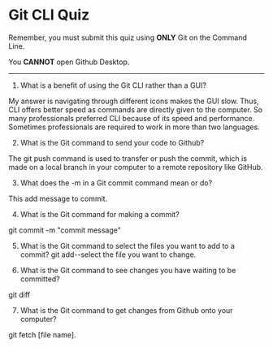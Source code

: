 # Git CLI Quiz

Remember, you must submit this quiz using __ONLY__ Git on the Command Line.

You __CANNOT__ open Github Desktop.

---

1. What is a benefit of using the Git CLI rather than a GUI?

<!-- Write your answer here -->
My answer is navigating through different icons makes the GUI slow. Thus, CLI offers better speed as commands are directly given to the computer. So many professionals preferred CLI because of its speed and performance. Sometimes professionals are required to work in more than two languages.

2. What is the Git command to send your code to Github?

<!-- Write your answer here -->
The git push command is used to transfer or push the commit, which is made on a local branch in your computer to a remote repository like GitHub.

3. What does the -m in a Git commit command mean or do?

<!-- Write your answer here -->
This  add message to commit.

4. What is the Git command for making a commit?

<!-- Write your answer here -->
git commit -m "commit message"

5. What is the Git command to select the files you want to add to a commit?
git add--select the file you want to change.
<!-- Write your answer here -->

6. What is the Git command to see changes you have waiting to be committed?

<!-- Write your answer here -->
git diff

7. What is the Git command to get changes from Github onto your computer?

<!-- Write your answer here -->
 git fetch [file name].